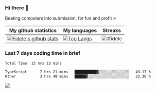 ### Hi there 👋
<p>Beating computers into submission, for fun and profit 🔥</p>

|My github statistics|My languages|Streaks|
|-|-|-|
|[![Fidele's github stats](https://github-readme-stats.vercel.app/api?username=itfidele&count_private=true&show_icons=true&theme=dark&hide_title=true)](https://github.com/itfidele)|[![Top Langs](https://github-readme-stats.vercel.app/api/top-langs/?username=itfidele&show_icons=true&langs_count=8&theme=dark&layout=compact&hide_title=true)](https://github.com/itfidele)|![itfidele](https://github-readme-streak-stats.herokuapp.com/?user=itfidele&theme=dark)

### Last 7 days coding time in brief
<!--START_SECTION:waka-->

```txt
Total Time: 13 hrs 13 mins

TypeScript      7 hrs 21 mins   ██████████▓░░░░░░░░░░░░░░   43.17 %
Other           3 hrs 48 mins   █████▓░░░░░░░░░░░░░░░░░░░   22.36 %
```

<!--END_SECTION:waka-->

![](https://komarev.com/ghpvc/?username=itfidele)
